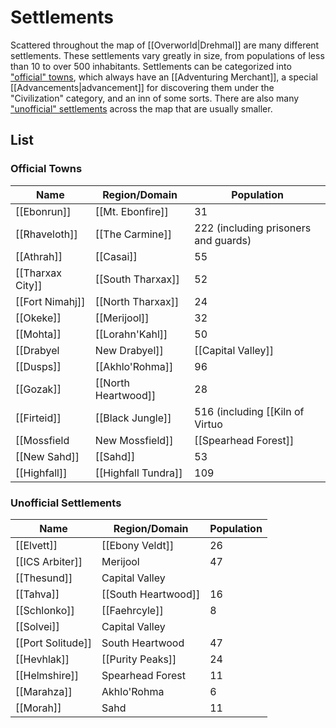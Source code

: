 # Settlements

Scattered throughout the map of [[Overworld|Drehmal]] are many different settlements. These settlements vary greatly in size, from populations of less than 10 to over 500 inhabitants. Settlements can be categorized into ["official" towns](/World/Settlements/Official_Towns/), which always have an [[Adventuring Merchant]], a special [[Advancements|advancement]] for discovering them under the "Civilization" category, and an inn of some sorts. There are also many ["unofficial" settlements](/World/Settlements/Other_Settlements/) across the map that are usually smaller.

## List

### Official Towns

| Name                | Region/Domain        | Population                                      |
| ------------------- | ---------------------| ----------------------------------------------- |
| [[Ebonrun]]         | [[Mt. Ebonfire]]     | 31                                              |
| [[Rhaveloth]]       | [[The Carmine]]      | 222 (including prisoners and guards)            |
| [[Athrah]]          | [[Casai]]            | 55                                              |
| [[Tharxax City]]    | [[South Tharxax]]    | 52                                              |
| [[Fort Nimahj]]     | [[North Tharxax]]    | 24                                              |
| [[Okeke]]           | [[Merijool]]         | 32                                              |
| [[Mohta]]           | [[Lorahn'Kahl]]      | 50                                              |
| [[Drabyel|New Drabyel]]     | [[Capital Valley]]   | 35                                              | 
| [[Dusps]]           | [[Akhlo'Rohma]]      | 96                                              |
| [[Gozak]]           | [[North Heartwood]]  | 28                                              |
| [[Firteid]]         | [[Black Jungle]]     | 516 (including [[Kiln of Virtuo|Kiln]] district) |
| [[Mossfield|New Mossfield]]   | [[Spearhead Forest]] | 40                                              |     
| [[New Sahd]]        | [[Sahd]]             | 53                                              |                    
| [[Highfall]]        | [[Highfall Tundra]]  | 109                                             |        

### Unofficial Settlements

| Name                | Region/Domain        | Population                                      |
| ------------------- | ---------------------| ----------------------------------------------- |
| [[Elvett]]          | [[Ebony Veldt]]      | 26                                              |
| [[ICS Arbiter]]     | Merijool             | 47                                              |
| [[Thesund]]         | Capital Valley       |                                                 |
| [[Tahva]]           | [[South Heartwood]]  | 16                                              |
| [[Schlonko]]        | [[Faehrcyle]]        | 8                                               |
| [[Solvei]]          | Capital Valley       |                                                 |
| [[Port Solitude]]   | South Heartwood      | 47                                              |
| [[Hevhlak]]         | [[Purity Peaks]]     | 24                                              |
| [[Helmshire]]       | Spearhead Forest     | 11                                              |
| [[Marahza]]         | Akhlo'Rohma          | 6                                               |              
| [[Morah]]           | Sahd                 | 11                                              |          
